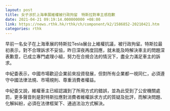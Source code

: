 ```yaml
---
layout: post
title: 女子涉於上海車展維權被行政拘留　特斯拉對車主感抱歉
date: 2021-04-21 09:19:14.000000000 +08:00
link: https://news.rthk.hk/rthk/ch/component/k2/1586852-20210421.htm
categories: rthk
---
```


早前一名女子在上海車展的特斯拉Tesla展台上維權抗議，被行政拘留。特斯拉最初表示，對不合理訴求不妥協，昨日深夜再度回應，就未能及時解決車主的問題深表歉意，已成立專門處理小組，努力在合規合法的情況下，盡全力滿足車主的訴求。

中紀委表示，中國市場歡迎企業前來投資發展，但對所有企業都一視同仁，必須遵守中國法律法規、市場規則、尊重消費者權益。

中紀委又說，維權車主已經認識到了所用方式的錯誤，並為此受到了公安機關處罰，更多聲音則是對特斯拉應對消費者維權訴求方式的質疑及批評，而解決問題、化解糾紛，必須在法律框架下、通過法治方式解決。
